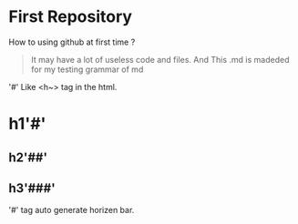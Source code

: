 # First Repository

How to using github at first time ?
> It may have a lot of useless code and files.
> And This .md is madeded for my testing grammar of md

'#' Like <h~> tag in the html.
# h1'#'
## h2'##'
## h3'###'
'#' tag auto generate horizen bar.
